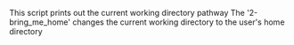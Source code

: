 This script prints out the current working directory pathway
The '2-bring_me_home' changes the current working directory to the user's home directory
